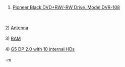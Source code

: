 1) <a href="http://www.newegg.com/app/ViewProductDesc.asp?description=27-129-157&depa=0"> Pioneer Black DVD+RW/-RW Drive, Model DVR-108</a>
<br />
<br />2) <a href="http://www.ccrane.com/am-antenna.aspx">Antenna</a>
<br />
<br />3) <a href="http://www.crucial.com/store/listparts.asp?Mfr%2BProductline=Apple%2BPower+Mac&mfr=Apple&cat=RAM&model=Power+Mac+G5+%28Dual+2.0GHz+DDR%29&submit=Go">RAM</a>
<br />
<br />4) <a href="http://homepage.mac.com/pdovinh1/PhotoAlbum31.html">G5 DP 2.0 with 10 internal HDs</a>
<br />
<br />-m
<br />